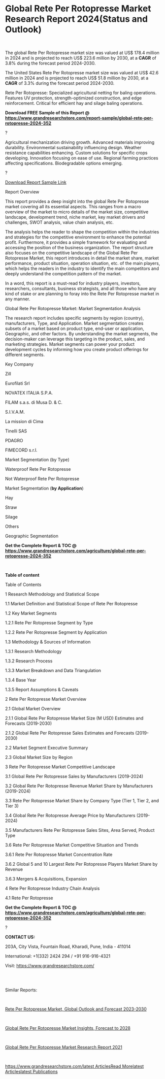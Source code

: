 <h1>Global Rete Per Rotopresse Market Research Report 2024(Status and Outlook)</h1><br/><p>The global Rete Per Rotopresse market size was valued at US$ 178.4 million in 2024 and is projected to reach US$ 223.6 million by 2030, at a <strong>CAGR</strong> of 3.8% during the forecast period 2024-2030.</p>
 
 
 
 <p>The United States Rete Per Rotopresse market size was valued at US$ 42.6 million in 2024 and is projected to reach US$ 51.8 million by 2030, at a <strong>CAGR</strong> of 3.3% during the forecast period 2024-2030.</p>
 
 
 
 <p>Rete Per Rotopresse: Specialized agricultural netting for baling operations. Features UV protection, strength-optimized construction, and edge reinforcement. Critical for efficient hay and silage baling operations.</p>
 
 
 
 <div><b>Download FREE Sample of this Report @ <a href="https://www.grandresearchstore.com/report-sample/global-rete-per-rotopresse-2024-352">https://www.grandresearchstore.com/report-sample/global-rete-per-rotopresse-2024-352</a></b></div>
 
 
 
 <p>? </p>
 
 
 
 <p>Agricultural mechanization driving growth. Advanced materials improving durability. Environmental sustainability influencing design. Weather resistance capabilities enhancing. Custom solutions for specific crops developing. Innovation focusing on ease of use. Regional farming practices affecting specifications. Biodegradable options emerging.</p>
 
 
 
 <p>? </p>
 
 
 
 <p><a href="https://www.grandresearchstore.com/mr-admin/report-sample/global-rete-per-rotopresse-2024-352">Download Report Sample Link</a></p>
 
 
 
 <p>Report Overview</p>
 
 
 
 <p>This report provides a deep insight into the global Rete Per Rotopresse market covering all its essential aspects. This ranges from a macro overview of the market to micro details of the market size, competitive landscape, development trend, niche market, key market drivers and challenges, SWOT analysis, value chain analysis, etc.</p>
 
 
 
 <p>The analysis helps the reader to shape the competition within the industries and strategies for the competitive environment to enhance the potential profit. Furthermore, it provides a simple framework for evaluating and accessing the position of the business organization. The report structure also focuses on the competitive landscape of the Global Rete Per Rotopresse Market, this report introduces in detail the market share, market performance, product situation, operation situation, etc. of the main players, which helps the readers in the industry to identify the main competitors and deeply understand the competition pattern of the market.</p>
 
 
 
 <p>In a word, this report is a must-read for industry players, investors, researchers, consultants, business strategists, and all those who have any kind of stake or are planning to foray into the Rete Per Rotopresse market in any manner.</p>
 
 
 
 <p>Global Rete Per Rotopresse Market: Market Segmentation Analysis</p>
 
 
 
 <p>The research report includes specific segments by region (country), manufacturers, Type, and Application. Market segmentation creates subsets of a market based on product type, end-user or application, Geographic, and other factors. By understanding the market segments, the decision-maker can leverage this targeting in the product, sales, and marketing strategies. Market segments can power your product development cycles by informing how you create product offerings for different segments.</p>
 
 
 
 <p>Key Company</p>
 
 
 
 <p>Zill</p>
 
 
 
 <p>Eurofilati Srl</p>
 
 
 
 <p>NOVATEX ITALIA S.P.A.</p>
 
 
 
 <p>FILAM s.a.s. di Musa D. & C.</p>
 
 
 
 <p>S.I.V.A.M.</p>
 
 
 
 <p>La mission di Cima</p>
 
 
 
 <p>Tinelli SAS</p>
 
 
 
 <p>PDAGRO</p>
 
 
 
 <p>FIMECORD s.r.l.</p>
 
 
 
 <p>Market Segmentation (by Type)</p>
 
 
 
 <p>Waterproof Rete Per Rotopresse</p>
 
 
 
 <p>Not Waterproof Rete Per Rotopresse</p>
 
 
 
 <p>Market Segmentation (<strong>by Application</strong>)</p>
 
 
 
 <p>Hay</p>
 
 
 
 <p>Straw</p>
 
 
 
 <p>Silage</p>
 
 
 
 <p>Others</p>
 
 
 
 <p>Geographic Segmentation</p>
 
 
 
 <div><b>Get the Complete Report & TOC @ <a href="https://www.grandresearchstore.com/agriculture/global-rete-per-rotopresse-2024-352">https://www.grandresearchstore.com/agriculture/global-rete-per-rotopresse-2024-352</a></b></div>
 
 
 
 <p><br />
 
 <b>Table of content</b></p>
 
 
 
 <p>Table of Contents<br />
 
 1 Research Methodology and Statistical Scope<br />
 
 1.1 Market Definition and Statistical Scope of Rete Per Rotopresse<br />
 
 1.2 Key Market Segments<br />
 
 1.2.1 Rete Per Rotopresse Segment by Type<br />
 
 1.2.2 Rete Per Rotopresse Segment by Application<br />
 
 1.3 Methodology & Sources of Information<br />
 
 1.3.1 Research Methodology<br />
 
 1.3.2 Research Process<br />
 
 1.3.3 Market Breakdown and Data Triangulation<br />
 
 1.3.4 Base Year<br />
 
 1.3.5 Report Assumptions & Caveats<br />
 
 2 Rete Per Rotopresse Market Overview<br />
 
 2.1 Global Market Overview<br />
 
 2.1.1 Global Rete Per Rotopresse Market Size (M USD) Estimates and Forecasts (2019-2030)<br />
 
 2.1.2 Global Rete Per Rotopresse Sales Estimates and Forecasts (2019-2030)<br />
 
 2.2 Market Segment Executive Summary<br />
 
 2.3 Global Market Size by Region<br />
 
 3 Rete Per Rotopresse Market Competitive Landscape<br />
 
 3.1 Global Rete Per Rotopresse Sales by Manufacturers (2019-2024)<br />
 
 3.2 Global Rete Per Rotopresse Revenue Market Share by Manufacturers (2019-2024)<br />
 
 3.3 Rete Per Rotopresse Market Share by Company Type (Tier 1, Tier 2, and Tier 3)<br />
 
 3.4 Global Rete Per Rotopresse Average Price by Manufacturers (2019-2024)<br />
 
 3.5 Manufacturers Rete Per Rotopresse Sales Sites, Area Served, Product Type<br />
 
 3.6 Rete Per Rotopresse Market Competitive Situation and Trends<br />
 
 3.6.1 Rete Per Rotopresse Market Concentration Rate<br />
 
 3.6.2 Global 5 and 10 Largest Rete Per Rotopresse Players Market Share by Revenue<br />
 
 3.6.3 Mergers & Acquisitions, Expansion<br />
 
 4 Rete Per Rotopresse Industry Chain Analysis<br />
 
 4.1 Rete Per Rotopresse</p>
 
 
 
 <div><b>Get the Complete Report & TOC @ <a href="https://www.grandresearchstore.com/agriculture/global-rete-per-rotopresse-2024-352">https://www.grandresearchstore.com/agriculture/global-rete-per-rotopresse-2024-352</a></b></div>
 
 
 
 <p>? </p>
 
 
 
 <p><b>CONTACT US:</b><br />
 
 203A, City Vista, Fountain Road, Kharadi, Pune, India - 411014<br />
 
 International: +1(332) 2424 294 / +91 916-916-4321<br />
 
 Visit: <a href="https://www.grandresearchstore.com/">https://www.grandresearchstore.com/</a><br />
 
 <br />
 
 <br />
 
 Similar Reports:<br />
 
 <br />
 
 <a href="https://www.grandresearchstore.com/agriculture/global-rete-per-rotopresse-forecast-2023-2030-206">Rete Per Rotopresse Market, Global Outlook and Forecast 2023-2030</a><br />
 
 <br />
 
 <a href="https://www.grandresearchstore.com/agriculture/global-rete-per-rotopresse-2028-493">Global Rete Per Rotopresse Market Insights, Forecast to 2028</a><br />
 
 <br />
 
 <a href="https://www.grandresearchstore.com/agriculture/global-rete-per-rotopresse-2021-840">Global Rete Per Rotopresse Market Research Report 2021</a><br />
 
 <br />
 
 <a href="https://gyeongbokgung.com">https://www.grandresearchstore.com/</a><a href="https://hallyeomaritime.com">latest Articles</a><a href="https://jingwansa.com">Read More</a><a href="https://nguoiviet.jp/">latest Articles</a><a href="https://www.intelmarketresearch.com/">latest Publications</a></p>